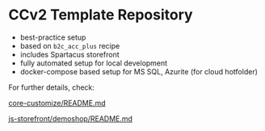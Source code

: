 # CCv2 Template Repository

- best-practice setup
- based on `b2c_acc_plus` recipe
- includes Spartacus storefront
- fully automated setup for local development
- docker-compose based setup for MS SQL, Azurite (for cloud hotfolder)

For further details, check:

[core-customize/README.md](core-customize/README.md)

[js-storefront/demoshop/README.md](js-storefront/demoshop/README.md)
